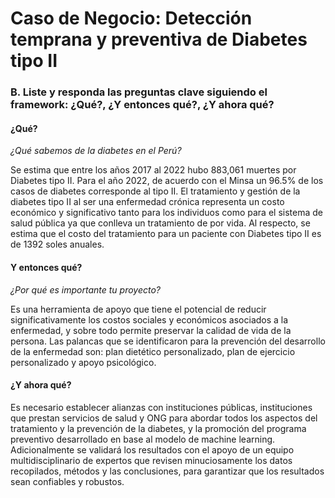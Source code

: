 # Caso de Negocio: Detección temprana y preventiva de Diabetes tipo II

### B. Liste y responda las preguntas clave siguiendo el framework: ¿Qué?, ¿Y entonces qué?, ¿Y ahora qué?

#### **¿Qué?**

*¿Qué sabemos de la diabetes en el Perú?*

Se estima que entre los años 2017 al 2022 hubo 883,061 muertes por Diabetes tipo II. Para el año 2022, de acuerdo con el Minsa un 96.5% de los casos de diabetes corresponde al tipo II. El tratamiento y gestión de la diabetes tipo II al ser una enfermedad crónica representa un costo económico y significativo tanto para los individuos como para el sistema de salud pública ya que conlleva un tratamiento de por vida. Al respecto, se estima que el costo del tratamiento para un paciente con Diabetes tipo II es de 1392 soles anuales.

#### **Y entonces qué?**

*¿Por qué es importante tu proyecto?*

Es una herramienta de apoyo que tiene el potencial de reducir significativamente los costos sociales y económicos asociados a la enfermedad, y sobre todo permite preservar la calidad de vida de la persona. Las palancas que se identificaron para la prevención del desarrollo de la enfermedad son: plan dietético personalizado, plan de ejercicio personalizado y apoyo psicológico.


#### **¿Y ahora qué?**

Es necesario establecer alianzas con instituciones públicas, instituciones que prestan servicios de salud y ONG para abordar todos los aspectos del tratamiento y la prevención de la diabetes, y la promoción del programa preventivo desarrollado en base al modelo de machine learning. Adicionalmente se validará los resultados con el apoyo de un equipo multidisciplinario de expertos que revisen minuciosamente los datos recopilados, métodos y las conclusiones, para garantizar que los resultados sean confiables y robustos.


